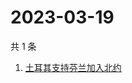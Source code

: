# 2023-03-19

共 1 条

<!-- BEGIN -->
<!-- 最后更新时间 Sun Mar 19 2023 11:10:35 GMT+0800 (China Standard Time) -->

1. [土耳其支持芬兰加入北约](https://www.zhihu.com/search?q=土耳其支持芬兰加入北约)

<!-- END -->
